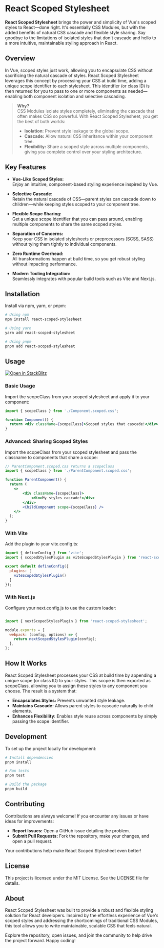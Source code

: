 # React Scoped Stylesheet

**React Scoped Stylesheet** brings the power and simplicity of Vue's scoped styles to React—done right. It's essentially CSS Modules, but with the added benefits of natural CSS cascade and flexible style sharing. Say goodbye to the limitations of isolated styles that don't cascade and hello to a more intuitive, maintainable styling approach in React.

## Overview

In Vue, scoped styles just work, allowing you to encapsulate CSS without sacrificing the natural cascade of styles. React Scoped Stylesheet leverages this concept by processing your CSS at build time, adding a unique scope identifier to each stylesheet. This identifier (or class ID) is then returned for you to pass to one or more components as needed—enabling both component isolation and selective cascading.

> **Why?**  
> CSS Modules isolate styles completely, eliminating the cascade that often makes CSS so powerful. With React Scoped Stylesheet, you get the best of both worlds:
> - **Isolation:** Prevent style leakage to the global scope.
> - **Cascade:** Allow natural CSS inheritance within your component tree.
> - **Flexibility:** Share a scoped style across multiple components, giving you complete control over your styling architecture.

## Key Features

- **Vue-Like Scoped Styles:**  
  Enjoy an intuitive, component-based styling experience inspired by Vue.

- **Selective Cascade:**  
  Retain the natural cascade of CSS—parent styles can cascade down to children—while keeping styles scoped to your component tree.

- **Flexible Scope Sharing:**  
  Get a unique scope identifier that you can pass around, enabling multiple components to share the same scoped styles.

- **Separation of Concerns:**  
  Keep your CSS in isolated stylesheets or preprocessors (SCSS, SASS) without tying them tightly to individual components.

- **Zero Runtime Overhead:**  
  All transformations happen at build time, so you get robust styling without impacting performance.

- **Modern Tooling Integration:**  
  Seamlessly integrates with popular build tools such as Vite and Next.js.

## Installation

Install via npm, yarn, or pnpm:

```bash
# Using npm
npm install react-scoped-stylesheet

# Using yarn
yarn add react-scoped-stylesheet

# Using pnpm
pnpm add react-scoped-stylesheet
```

## Usage

[![Open in StackBlitz](https://developer.stackblitz.com/img/open_in_stackblitz.svg)](https://stackblitz.com/edit/vitejs-vite-pwgg39gp?file=src%2FApp.tsx)

### Basic Usage

Import the scopeClass from your scoped stylesheet and apply it to your component:

```jsx
import { scopeClass } from './Component.scoped.css';

function Component() {
  return <div className={scopeClass}>Scoped styles that cascade!</div>;
}
```

### Advanced: Sharing Scoped Styles

Import the scopeClass from your scoped stylesheet and pass the classname to components that share a scope:

```jsx
// ParentComponent.scoped.css returns a scopeClass
import { scopeClass } from './ParentComponent.scoped.css';

function ParentComponent() {
  return (
    <>
        <div className={scopeClass}>
            <div>My styles cascade!</div>
        </div>
        <ChildComponent scope={scopeClass} />
    </>
  );
}
```

### With Vite

Add the plugin to your vite.config.ts:

```jsx
import { defineConfig } from 'vite';
import { scopedStylesPlugin as viteScopedStylesPlugin } from 'react-scoped-stylesheet';

export default defineConfig({
  plugins: [
    viteScopedStylesPlugin()
  ]
});
```

### With Next.js

Configure your next.config.js to use the custom loader:

```jsx

import { nextScopedStylesPlugin } from 'react-scoped-stylesheet';

module.exports = {
  webpack: (config, options) => {
    return nextScopedStylesPlugin(config);
  },
};
```

## How It Works

React Scoped Stylesheet processes your CSS at build time by appending a unique scope (or class ID) to your styles. This scope is then exported as scopeClass, allowing you to assign these styles to any component you choose. The result is a system that:

- **Encapsulates Styles:** Prevents unwanted style leakage.
- **Maintains Cascade:** Allows parent styles to cascade naturally to child elements.
- **Enhances Flexibility:** Enables style reuse across components by simply passing the scope identifier.

## Development

To set up the project locally for development:

```bash
# Install dependencies
pnpm install

# Run tests
pnpm test

# Build the package
pnpm build
```

## Contributing

Contributions are always welcome! If you encounter any issues or have ideas for improvements:

- **Report Issues:** Open a GitHub issue detailing the problem.
- **Submit Pull Requests:** Fork the repository, make your changes, and open a pull request.

Your contributions help make React Scoped Stylesheet even better!

## License

This project is licensed under the MIT License. See the LICENSE file for details.

## About

React Scoped Stylesheet was built to provide a robust and flexible styling solution for React developers. Inspired by the effortless experience of Vue's scoped styles and addressing the shortcomings of traditional CSS Modules, this tool allows you to write maintainable, scalable CSS that feels natural.

Explore the repository, open issues, and join the community to help drive the project forward. Happy coding!